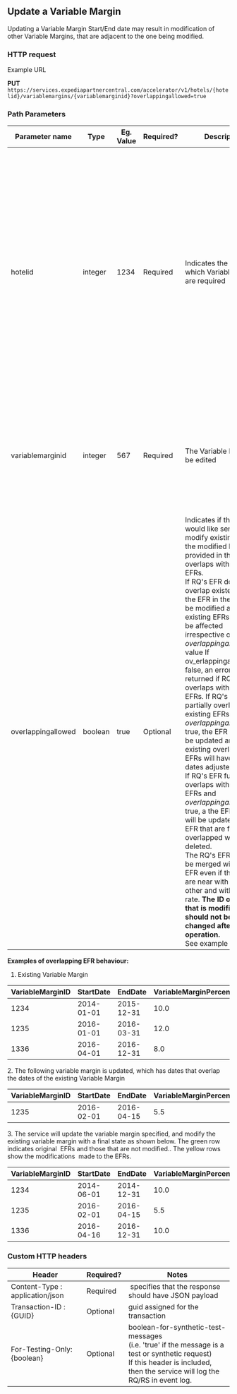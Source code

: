 ## Update a Variable Margin

Updating a Variable Margin Start/End date may result in modification of other Variable Margins, that are adjacent to the one being modified.

### HTTP request

Example URL

**PUT** `https://services.expediapartnercentral.com/accelerator/v1/hotels/{hotelid}/variablemargins/{variablemarginid}?overlappingallowed=true`

### Path Parameters

| Parameter name | Type | Eg. Value | Required? | Description | Validation |
|---|---|---|---|---|---|
| hotelid | integer | 1234 | Required | Indicates the hotel for which Variable Margins are required | Error will be returned if hotel id is invalid<br/>If hotel is not EFR enabled, HTTP error code 422 will be returned along with the following error in the message body: Cannot update Variable Margin because hotel {1} is not EFR enabled. |
| variablemarginid | integer | 567 | Required | The Variable Margin to be edited | Error will be returned if the variable margin id is not associated with the hotel id specified in the request |
| overlappingallowed | boolean | true | Optional | Indicates if the clients would like service to modify existing EFRs, if the modified EFR provided in the request overlaps with existing EFRs.<br/>If RQ's EFR does not overlap existed EFRs, the EFR in the RQ will be modified and existing EFRs will NOT be affected irrespective of _overlappingallowed_ value If ov_erlappingallowed_ is false, an error will be returned if RQ's EFR overlaps with existing EFRs. If RQ's EFR partially overlaps with existing EFRs and _overlappingallowed_ is true, the EFR in RQ will be updated and existing overlapping EFRs will have their dates adjusted.<br/>If RQ's EFR fully overlaps with existing EFRs and _overlappingallowed_ is true, a the EFR in RQ will be updated and the EFR that are fully overlapped will be deleted.<br/>The RQ's EFR will NOT be merged with existed EFR even if their dates are near with each other and with same rate. **The ID of the EFR that is modified should not be changed after the edit operation.**<br/>See example below. |

**Examples of overlapping EFR behaviour:**

1.  Existing Variable Margin

| VariableMarginID | StartDate | EndDate | VariableMarginPercentage |
|---|---|---|---|
| 1234 | 2014-01-01 | 2015-12-31 | 10.0 |
| 1235 | 2016-01-01 | 2016-03-31 | 12.0 |
| 1336 | 2016-04-01 | 2016-12-31 | 8.0 |

2\. The following variable margin is updated, which has dates that overlap the dates of the existing Variable Margin

| VariableMarginID | StartDate | EndDate | VariableMarginPercentage |
|---|---|---|---|
| 1235 | 2016-02-01 | 2016-04-15 | 5.5 |

3\. The service will update the variable margin specified, and modify the existing variable margin with a final state as shown below. The green row indicates original  EFRs and those that are not modified.. The yellow rows show the modifications  made to the EFRs.

| VariableMarginID | StartDate | EndDate | VariableMarginPercentage |
|---|---|---|---|
| 1234 | 2014-06-01 | 2014-12-31 | 10.0 |
| 1235 | 2016-02-01 | 2016-04-15 | 5.5 |
| 1336 | 2016-04-16 | 2016-12-31 | 10.0 |

### Custom HTTP headers

| Header | Required? | Notes |
|---|---|---|
| Content-Type : application/json | Required |  specifies that the response should have JSON payload |
| Transaction-ID : {GUID} | Optional | guid assigned for the transaction |
| For-Testing-Only: {boolean} | Optional | boolean-for-synthetic-test-messages<br/>(i.e. 'true' if the message is a test or synthetic request)<br/>If this header is included, then the service will log the RQ/RS in event log. |